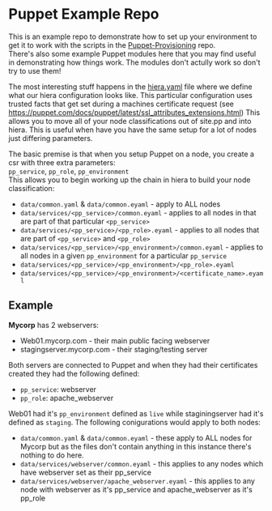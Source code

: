 # Puppet Example Repo
This is an example repo to demonstrate how to set up your environment to get it to work with the scripts in the [Puppet-Provisioning](https://github.com/shoddyguard/Puppet-Provisioning) repo.  
There's also some example Puppet modules here that you may find useful in demonstrating how things work.
The modules don't actully work so don't try to use them! 

The most interesting stuff happens in the [hiera.yaml](hiera.yaml) file where we define what our hiera configuration looks like.
This particular configuration uses trusted facts that get set during a machines certificate request (see https://puppet.com/docs/puppet/latest/ssl_attributes_extensions.html)
This allows you to move all of your node classifications out of site.pp and into hiera.
This is useful when have you have the same setup for a lot of nodes just differing parameters.

The basic premise is that when you setup Puppet on a node, you create a csr with three extra parameters:  
`pp_service`, `pp_role`, `pp_environment`  
This allows you to begin working up the chain in hiera to build your node classification:
* `data/common.yaml` & `data/common.eyaml` - apply to ALL nodes
* `data/services/<pp_service>/common.eyaml` - applies to all nodes in that are part of that particular `<pp_service>`
* `data/services/<pp_service>/<pp_role>.eyaml` - applies to all nodes that are part of `<pp_service>` and `<pp_role>`
* `data/services/<pp_service>/<pp_environment>/common.eyaml` - applies to all nodes in a given `pp_environment` for a particular `pp_service`
* `data/services/<pp_service>/<pp_environment>/<pp_role>.eyaml` 
* `data/services/<pp_service>/<pp_environment>/<certificate_name>.eyaml`

## Example
**Mycorp** has 2 webservers:
* Web01.mycorp.com - their main public facing webserver
* stagingserver.mycorp.com - their staging/testing server

Both servers are connected to Puppet and when they had their certificates created they had the following defined:
* `pp_service`: webserver
* `pp_role`: apache_webserver

Web01 had it's `pp_environment` defined as `live` while staginingserver had it's defined as `staging`.
The following conigurations would apply to both nodes:
* `data/common.yaml` & `data/common.eyaml` - these apply to ALL nodes for Mycorp but as the files don't contain anything in this instance there's nothing to do here.
* `data/services/webserver/common.eyaml` - this applies to any nodes which have webserver set as their pp_service
* `data/services/webserver/apache_webserver.eyaml` - this applies to any node with webserver as it's pp_service and apache_webserver as it's pp_role